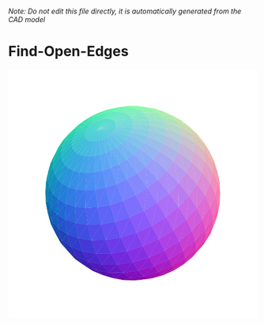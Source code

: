 ###### Note: Do not edit this file directly, it is automatically generated from the CAD model

# Find-Open-Edges

![](/project.svg)

